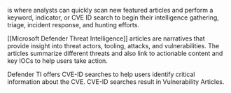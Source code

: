 is where analysts can quickly scan new featured articles and perform a keyword, indicator, or CVE ID search to begin their intelligence gathering, triage, incident response, and hunting efforts.

[[Microsoft Defender Threat Intelligence]] articles are narratives that provide insight into threat actors, tooling, attacks, and vulnerabilities. The articles summarize different threats and also link to actionable content and key IOCs to help users take action.

Defender TI offers CVE-ID searches to help users identify critical information about the CVE. CVE-ID searches result in Vulnerability Articles.